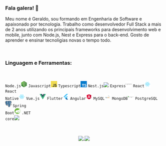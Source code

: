 ### Fala galera! 👋

Meu nome é Geraldo, sou formando em Engenharia de Software e apaixonado por tecnologia. Trabalho como desenvolvedor Full Stack a mais de 2 anos utilizando os principais frameworks para desenvolvimento web e mobile, junto com Node.js, Nest e Express para o back-end. Gosto de aprender e ensinar tecnoligias novas o tempo todo.

</br>

### Linguagem e Ferramentas:

</br>

<code>Node.js<img height="20" src="https://raw.githubusercontent.com/github/explore/80688e429a7d4ef2fca1e82350fe8e3517d3494d/topics/nodejs/nodejs.png"></code>
<code>Javascript<img height="20" src="https://raw.githubusercontent.com/github/explore/80688e429a7d4ef2fca1e82350fe8e3517d3494d/topics/javascript/javascript.png"></code>
<code>Typescript<img height="20" src="https://raw.githubusercontent.com/github/explore/80688e429a7d4ef2fca1e82350fe8e3517d3494d/topics/typescript/typescript.png"></code>
<code>Nest.js<img height="20" src="https://camo.githubusercontent.com/5f54c0817521724a2deae8dedf0c280a589fd0aa9bffd7f19fa6254bb52e996a/68747470733a2f2f6e6573746a732e636f6d2f696d672f6c6f676f2d736d616c6c2e737667"></code>
<code>Express<img height="20" src="https://raw.githubusercontent.com/github/explore/80688e429a7d4ef2fca1e82350fe8e3517d3494d/topics/express/express.png"></code>
<code>React<img height="20" src="https://raw.githubusercontent.com/github/explore/80688e429a7d4ef2fca1e82350fe8e3517d3494d/topics/react/react.png"></code>
<code>React Native<img height="20" src="https://raw.githubusercontent.com/github/explore/80688e429a7d4ef2fca1e82350fe8e3517d3494d/topics/react-native/react-native.png"></code>
<code>Vue.js<img height="20" src="https://raw.githubusercontent.com/github/explore/80688e429a7d4ef2fca1e82350fe8e3517d3494d/topics/vue/vue.png"></code>
<code>Flutter<img height="20" src="https://raw.githubusercontent.com/github/explore/80688e429a7d4ef2fca1e82350fe8e3517d3494d/topics/flutter/flutter.png"></code>
<code>Angular<img height="20" src="https://raw.githubusercontent.com/github/explore/80688e429a7d4ef2fca1e82350fe8e3517d3494d/topics/angular/angular.png"></code>
<code>MySQL<img height="20" src="https://raw.githubusercontent.com/github/explore/80688e429a7d4ef2fca1e82350fe8e3517d3494d/topics/mysql/mysql.png"></code>
<code>MongoDB<img height="20" src="https://raw.githubusercontent.com/github/explore/80688e429a7d4ef2fca1e82350fe8e3517d3494d/topics/mongodb/mongodb.png"></code>
<code>PostgreSQL<img height="20" src="https://raw.githubusercontent.com/github/explore/80688e429a7d4ef2fca1e82350fe8e3517d3494d/topics/postgresql/postgresql.png"></code>
<code>Spring Boot<img height="20" src="https://raw.githubusercontent.com/github/explore/80688e429a7d4ef2fca1e82350fe8e3517d3494d/topics/spring-boot/spring-boot.png"></code>
<code>.NET core<img height="20" src="https://upload.wikimedia.org/wikipedia/commons/thumb/e/ee/.NET_Core_Logo.svg/1200px-.NET_Core_Logo.svg.png"></code>

</br>

<p align="center">
   <a href="https://github.com/jacksonhmteixeira?tab=repositories">
    <img
      align="center"
      height="165"
      src="https://github-readme-stats.vercel.app/api/top-langs/?username=jacksonhmteixeira&langs_count=8&layout=compact&theme=dracula"
    />
  </a>
  
  <a href="https://github.com/geraldojrcg?tab=repositories">
    <img
      align="center"
      height="165"
      src="https://github-readme-stats.vercel.app/api?username=geraldojrcg&count_private=true&show_icons=true&custom_title=Github%20Status&hide=issues&theme=dracula"
    />
  </a>
</p>

